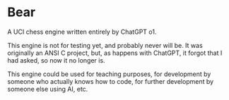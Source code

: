 # Bear
A UCI chess engine written entirely by ChatGPT o1.

This engine is not for testing yet, and probably never will be. It was originally an ANSI C project, but, as happens with ChatGPT, it forgot that I had asked, so now it no longer is.

This engine could be used for teaching purposes, for development by someone who actually knows how to code, for further development by someone else using AI, etc. 
